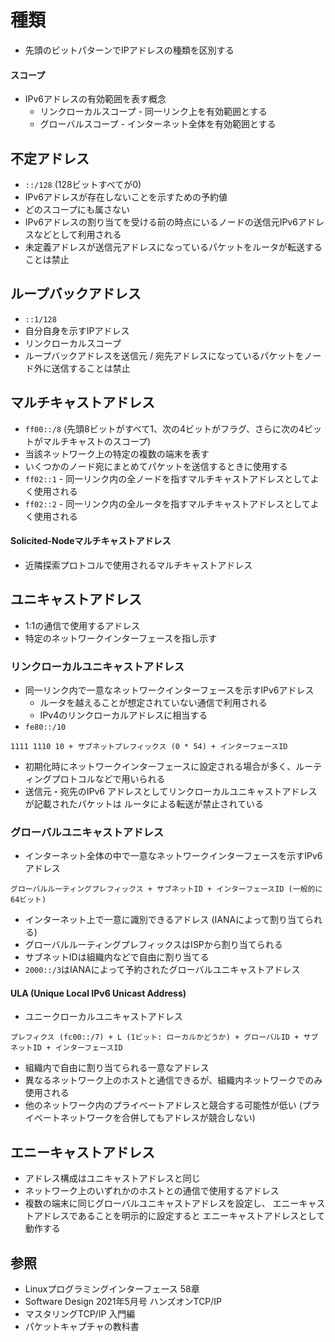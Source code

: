 # 種類
- 先頭のビットパターンでIPアドレスの種類を区別する

#### スコープ
- IPv6アドレスの有効範囲を表す概念
  - リンクローカルスコープ - 同一リンク上を有効範囲とする
  - グローバルスコープ - インターネット全体を有効範囲とする

## 不定アドレス
- `::/128` (128ビットすべてが0)
- IPv6アドレスが存在しないことを示すための予約値
- どのスコープにも属さない
- IPv6アドレスの割り当てを受ける前の時点にいるノードの送信元IPv6アドレスなどとして利用される
- 未定義アドレスが送信元アドレスになっているパケットをルータが転送することは禁止

## ループバックアドレス
- `::1/128`
- 自分自身を示すIPアドレス
- リンクローカルスコープ
- ループバックアドレスを送信元 / 宛先アドレスになっているパケットをノード外に送信することは禁止

## マルチキャストアドレス
- `ff00::/8` (先頭8ビットがすべて1、次の4ビットがフラグ、さらに次の4ビットがマルチキャストのスコープ)
- 当該ネットワーク上の特定の複数の端末を表す
- いくつかのノード宛にまとめてパケットを送信するときに使用する
- `ff02::1` - 同一リンク内の全ノードを指すマルチキャストアドレスとしてよく使用される
- `ff02::2` - 同一リンク内の全ルータを指すマルチキャストアドレスとしてよく使用される

#### Solicited-Nodeマルチキャストアドレス
- 近隣探索プロトコルで使用されるマルチキャストアドレス

## ユニキャストアドレス
- 1:1の通信で使用するアドレス
- 特定のネットワークインターフェースを指し示す

### リンクローカルユニキャストアドレス
- 同一リンク内で一意なネットワークインターフェースを示すIPv6アドレス
  - ルータを越えることが想定されていない通信で利用される
  - IPv4のリンクローカルアドレスに相当する
- `fe80::/10`

```
1111 1110 10 + サブネットプレフィックス (0 * 54) + インターフェースID
```

- 初期化時にネットワークインターフェースに設定される場合が多く、ルーティングプロトコルなどで用いられる
- 送信元・宛先のIPv6 アドレスとしてリンクローカルユニキャストアドレスが記載されたパケットは
  ルータによる転送が禁止されている

### グローバルユニキャストアドレス
- インターネット全体の中で一意なネットワークインターフェースを示すIPv6アドレス

```
グローバルルーティングプレフィックス + サブネットID + インターフェースID (一般的に64ビット)
```

- インターネット上で一意に識別できるアドレス (IANAによって割り当てられる)
- グローバルルーティングプレフィックスはISPから割り当てられる
- サブネットIDは組織内などで自由に割り当てる
- `2000::/3`はIANAによって予約されたグローバルユニキャストアドレス

#### ULA (Unique Local IPv6 Unicast Address)
- ユニークローカルユニキャストアドレス

```
プレフィクス (fc00::/7) + L (1ビット: ローカルかどうか) + グローバルID + サブネットID + インターフェースID
```

- 組織内で自由に割り当てられる一意なアドレス
- 異なるネットワーク上のホストと通信できるが、組織内ネットワークでのみ使用される
- 他のネットワーク内のプライベートアドレスと競合する可能性が低い
  (プライベートネットワークを合併してもアドレスが競合しない)

## エニーキャストアドレス
- アドレス構成はユニキャストアドレスと同じ
- ネットワーク上のいずれかのホストとの通信で使用するアドレス
- 複数の端末に同じグローバルユニキャストアドレスを設定し、
  エニーキャストアドレスであることを明示的に設定すると
  エニーキャストアドレスとして動作する

## 参照
- Linuxプログラミングインターフェース 58章
- Software Design 2021年5月号 ハンズオンTCP/IP
- マスタリングTCP/IP 入門編
- パケットキャプチャの教科書
